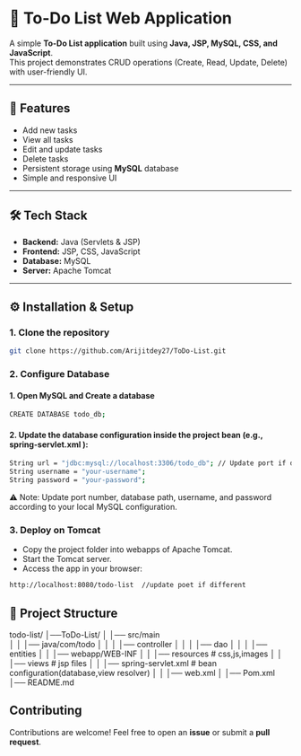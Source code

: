 # 📝 To-Do List Web Application

A simple **To-Do List application** built using **Java, JSP, MySQL, CSS, and JavaScript**.  
This project demonstrates CRUD operations (Create, Read, Update, Delete) with user-friendly UI.

---

## 🚀 Features
- Add new tasks  
- View all tasks  
- Edit and update tasks  
- Delete tasks  
- Persistent storage using **MySQL** database  
- Simple and responsive UI  

---

## 🛠️ Tech Stack
- **Backend:** Java (Servlets & JSP)  
- **Frontend:** JSP, CSS, JavaScript  
- **Database:** MySQL  
- **Server:** Apache Tomcat  

---

## ⚙️ Installation & Setup

### 1. Clone the repository
```bash
git clone https://github.com/Arijitdey27/ToDo-List.git
```

### 2. Configure Database

#### 1. Open MySQL and Create a database
```bash
CREATE DATABASE todo_db;
```

#### 2. Update the database configuration inside the project bean (e.g., spring-servlet.xml ):
```bash
String url = "jdbc:mysql://localhost:3306/todo_db"; // Update port if different
String username = "your-username";  
String password = "your-password";
```

⚠️ Note:
Update port number, database path, username, and password according to your local MySQL configuration.


### 3. Deploy on Tomcat

- Copy the project folder into webapps of Apache Tomcat.
- Start the Tomcat server.
- Access the app in your browser:

```bash
http://localhost:8080/todo-list  //update poet if different
```

## 📂 Project Structure

todo-list/
│──ToDo-List/
│  │── src/main              
│  │   │── java/com/todo
│  │   │   │── controller
│  │   │   │── dao
│  │   │   │── entities
│  │   │── webapp/WEB-INF
│  │       │── resources              # css,js,images 
│  │       │── views                  # jsp files
│  │       │── spring-servlet.xml     # bean configuration(database,view resolver)
│  │       │── web.xml
│  │── Pom.xml
│── README.md




## Contributing

Contributions are welcome! Feel free to open an **issue** or submit a **pull request**.
